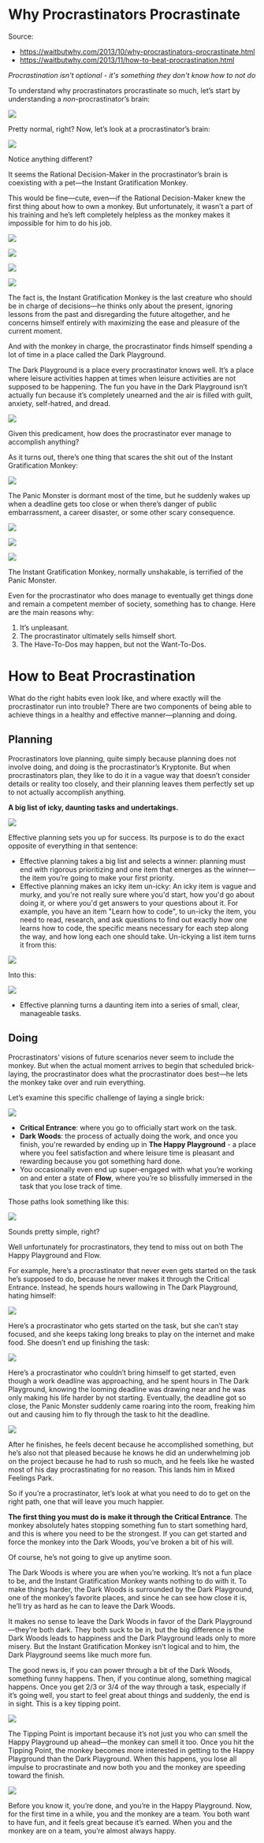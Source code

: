 # Why Procrastinators Procrastinate

Source:

- <https://waitbutwhy.com/2013/10/why-procrastinators-procrastinate.html>
- <https://waitbutwhy.com/2013/11/how-to-beat-procrastination.html>

_Procrastination isn't optional - it's something they don't know how to not do_

To understand why procrastinators procrastinate so much, let’s start by understanding a _non_-procrastinator’s brain:

![](https://4.bp.blogspot.com/-dID9_Fb3jsQ/Upvh1rjLxYI/AAAAAAAAGb8/fVhfjlj3Pks/s640/NP+brain.png)

Pretty normal, right? Now, let’s look at a procrastinator’s brain:

![](https://1.bp.blogspot.com/-S6ryaE6HuZg/Upvh2oS7q9I/AAAAAAAAGcI/R2-QDRd6A7o/s640/P+brain.png)

Notice anything different?

It seems the Rational Decision-Maker in the procrastinator’s brain is coexisting with a pet—the Instant Gratification Monkey.

This would be fine—cute, even—if the Rational Decision-Maker knew the first thing about how to own a monkey. But unfortunately, it wasn’t a part of his training and he’s left completely helpless as the monkey makes it impossible for him to do his job.

![](https://2.bp.blogspot.com/-Itw_OLDmScQ/Upvh0zdThcI/AAAAAAAAGbc/oTJBvQsSgaA/s640/IGM+RDM+interacting+1.png)

![](https://1.bp.blogspot.com/-TUld_HzbZP8/Upvh1CFYvBI/AAAAAAAAGbo/i3VQRZ3zPjU/s640/IGM+RDM+interacting+2.png)

![](https://3.bp.blogspot.com/-VG-qHIJJeM4/Upvh1QrCVkI/AAAAAAAAGcE/XwQWbOsUIok/s640/IGM+RDM+interacting+3.png)

![](https://2.bp.blogspot.com/-CLsCpHveOY0/Upvh1oFtMNI/AAAAAAAAGcA/Bu92QWsX0dQ/s640/IGM+RDM+interacting+4.png)

The fact is, the Instant Gratification Monkey is the last creature who should be in charge of decisions—he thinks only about the present, ignoring lessons from the past and disregarding the future altogether, and he concerns himself entirely with maximizing the ease and pleasure of the current moment.

And with the monkey in charge, the procrastinator finds himself spending a lot of time in a place called the Dark Playground.

The Dark Playground is a place every procrastinator knows well. It’s a place where leisure activities happen at times when leisure activities are not supposed to be happening. The fun you have in the Dark Playground isn’t actually fun because it’s completely unearned and the air is filled with guilt, anxiety, self-hatred, and dread.

![](https://3.bp.blogspot.com/-vg18-8Nm9yg/Upvh006UpSI/AAAAAAAAGbg/y0zGXUVInlE/s640/Dark+Playground.png)

Given this predicament, how does the procrastinator ever manage to accomplish anything?

As it turns out, there’s one thing that scares the shit out of the Instant Gratification Monkey:

![](https://4.bp.blogspot.com/-MlSCOooBXFE/Upvh3lkFkhI/AAAAAAAAGck/ItaOXl_J2rU/s640/PM.png)

The Panic Monster is dormant most of the time, but he suddenly wakes up when a deadline gets too close or when there’s danger of public embarrassment, a career disaster, or some other scary consequence.

![](https://1.bp.blogspot.com/-bRsO0-Gbt5I/Upvh2hIjDJI/AAAAAAAAGcs/Bs_y-0os0aY/s640/PM+Scare+1.png)

![](https://2.bp.blogspot.com/-m06IHIKx56Q/Upvh284PRiI/AAAAAAAAGcg/Dki558dQ1O4/s640/PM+Scare+2.png)

![](https://4.bp.blogspot.com/-Jjn22OLAd2E/Upvh3ICJbGI/AAAAAAAAGcY/fe37M2hsFiU/s640/PM+Scare+3.png)

The Instant Gratification Monkey, normally unshakable, is terrified of the Panic Monster.

Even for the procrastinator who does manage to eventually get things done and remain a competent member of society, something has to change. Here are the main reasons why:

1. It’s unpleasant.
2. The procrastinator ultimately sells himself short.
3. The Have-To-Dos may happen, but not the Want-To-Dos.

# How to Beat Procrastination

What do the right habits even look like, and where exactly will the procrastinator run into trouble? There are two components of being able to achieve things in a healthy and effective manner—planning and doing.

## Planning

Procrastinators love planning, quite simply because planning does not involve doing, and doing is the procrastinator’s Kryptonite. But when procrastinators plan, they like to do it in a vague way that doesn’t consider details or reality too closely, and their planning leaves them perfectly set up to not actually accomplish anything.

**A big list of icky, daunting tasks and undertakings.**

![](https://2.bp.blogspot.com/-nrHAY4PEcNM/UnnTw27987I/AAAAAAAAGIU/rbOc2s7zwgM/s640/icky+list.png)

Effective planning sets you up for success. Its purpose is to do the exact opposite of everything in that sentence:

- Effective planning takes a big list and selects a winner: planning must end with rigorous prioritizing and one item that emerges as the winner—the item you’re going to make your first priority.
- Effective planning makes an icky item un-icky: An icky item is vague and murky, and you're not really sure where you'd start, how you'd go about doing it, or where you'd get answers to your questions about it. For example, you have an item "Learn how to code", to un-icky the item, you need to read, research, and ask questions to find out exactly how one learns how to code, the specific means necessary for each step along the way, and how long each one should take. Un-ickying a list item turns it from this:

![](https://2.bp.blogspot.com/-HN5KKEJPKF0/UnoXNWUC1MI/AAAAAAAAGJ4/bakiABFPnqI/s400/icky+task.png)

Into this:

![](https://4.bp.blogspot.com/-bybtZDapIzg/UnnTxy_4onI/AAAAAAAAGJA/p3y6KvqFxE0/s400/unicky+task.png)

- Effective planning turns a daunting item into a series of small, clear, manageable tasks.

## Doing

Procrastinators’ visions of future scenarios never seem to include the monkey. But when the actual moment arrives to begin that scheduled brick-laying, the procrastinator does what the procrastinator does best—he lets the monkey take over and ruin everything.

Let’s examine this specific challenge of laying a single brick:

![](https://3.bp.blogspot.com/-9nqzB5lpFZ8/UnnXYJWDgyI/AAAAAAAAGJU/TOKj4PGOpCA/s640/dark+woods.png)

- **Critical Entrance**: where you go to officially start work on the task.
- **Dark Woods**: the process of actually doing the work, and once you finish, you're rewarded by ending up in **The Happy Playground** - a place where you feel satisfaction and where leisure time is pleasant and rewarding because you got something hard done.
- You occasionally even end up super-engaged with what you’re working on and enter a state of **Flow**, where you’re so blissfully immersed in the task that you lose track of time.

Those paths look something like this:

![](https://4.bp.blogspot.com/-uKXCe9UmIL4/UnnTvXcmO1I/AAAAAAAAGH0/pMmVcXNXsy4/s640/dark+woods+pro+good.png)

Sounds pretty simple, right?

Well unfortunately for procrastinators, they tend to miss out on both The Happy Playground and Flow.

For example, here’s a procrastinator that never even gets started on the task he’s supposed to do, because he never makes it through the Critical Entrance. Instead, he spends hours wallowing in The Dark Playground, hating himself:

![](https://3.bp.blogspot.com/-pWjsyJQXsL0/UnnTu8AWOsI/AAAAAAAAGHo/icgGgY2Jppo/s640/dark+woods+pro+1.png)

Here’s a procrastinator who gets started on the task, but she can’t stay focused, and she keeps taking long breaks to play on the internet and make food. She doesn’t end up finishing the task:

![](https://1.bp.blogspot.com/-wB4QQrzF2Kg/UnnTvKzDwtI/AAAAAAAAGH8/gpJEZtX3va8/s640/dark+woods+pro+2.png)

Here’s a procrastinator who couldn’t bring himself to get started, even though a work deadline was approaching, and he spent hours in The Dark Playground, knowing the looming deadline was drawing near and he was only making his life harder by not starting. Eventually, the deadline got so close, the Panic Monster suddenly came roaring into the room, freaking him out and causing him to fly through the task to hit the deadline.

![](https://2.bp.blogspot.com/-9IfjvZerFrM/UnnTvTaN0-I/AAAAAAAAGII/eE_e_m83nc4/s640/dark+woods+pro+3.png)

After he finishes, he feels decent because he accomplished something, but he’s also not that pleased because he knows he did an underwhelming job on the project because he had to rush so much, and he feels like he wasted most of his day procrastinating for no reason. This lands him in Mixed Feelings Park.

So if you’re a procrastinator, let’s look at what you need to do to get on the right path, one that will leave you much happier.

**The first thing you must do is make it through the Critical Entrance**. The monkey absolutely hates stopping something fun to start something hard, and this is where you need to be the strongest. If you can get started and force the monkey into the Dark Woods, you’ve broken a bit of his will.

Of course, he’s not going to give up anytime soon.

The Dark Woods is where you are when you’re working. It’s not a fun place to be, and the Instant Gratification Monkey wants nothing to do with it. To make things harder, the Dark Woods is surrounded by the Dark Playground, one of the monkey’s favorite places, and since he can see how close it is, he’ll try as hard as he can to leave the Dark Woods.

It makes no sense to leave the Dark Woods in favor of the Dark Playground—they’re both dark. They both suck to be in, but the big difference is the Dark Woods leads to happiness and the Dark Playground leads only to more misery. But the Instant Gratification Monkey isn’t logical and to him, the Dark Playground seems like much more fun.

The good news is, if you can power through a bit of the Dark Woods, something funny happens. Then, if you continue along, something magical happens. Once you get 2/3 or 3/4 of the way through a task, especially if it’s going well, you start to feel great about things and suddenly, the end is in sight. This is a key tipping point.

![](https://4.bp.blogspot.com/-yfBP07jfHIA/UnnTv6bpgJI/AAAAAAAAGIE/r8390h79JL8/s640/dark+woods+tipping+point.png)

The Tipping Point is important because it’s not just you who can smell the Happy Playground up ahead—the monkey can smell it too. Once you hit the Tipping Point, the monkey becomes more interested in getting to the Happy Playground than the Dark Playground. When this happens, you lose all impulse to procrastinate and now both you and the monkey are speeding toward the finish.

![](https://3.bp.blogspot.com/-02pghkHRbdY/UnobAjF329I/AAAAAAAAGKE/_p2dJNzhs9M/s640/running.png)

Before you know it, you’re done, and you’re in the Happy Playground. Now, for the first time in a while, you and the monkey are a team. You both want to have fun, and it feels great because it’s earned. When you and the monkey are on a team, you’re almost always happy.
